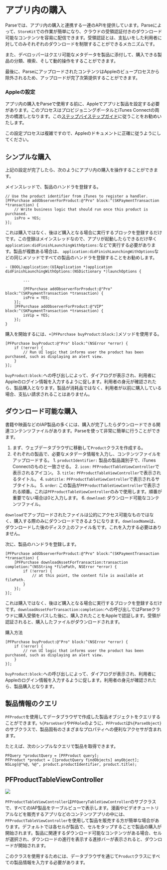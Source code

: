# アプリ内の購入

Parseでは、アプリ内の購入と連携する一連のAPIを提供しています。Parseによって、`StoreKit`での作業が簡単になり、クラウドの受領認証付きのダウンロード可能なコンテンツを容易に配信できます。受領認証とは、支払いをした利用者に対してのみそれぞれのダウンロードを制限することができるメカニズムです。

また、デベロッパーはクエリ可能なメタデータを製品に添付して、購入できる製品の分類、検索、そして動的操作をすることができます。

最後に、ParseにアップロードされたコンテンツはAppleのビュープロセスから除外されるため、アップロードが完了次第提供することができます。

### Appleの設定

アプリ内の購入をParseで使用する前に、Appleでアプリと製品を設定する必要があります。このプロセスはプロビジョニングポータルとiTunes Connectの両方の橋渡しとなります。この[ステップバイステップガイド](https://developer.apple.com/library/ios/#technotes/tn2259/_index.html)に従うことをお勧めいたします。

この設定プロセスは複雑ですので、Appleのドキュメントに正確に従うようにしてください。

## シンプルな購入

上記の設定が完了したら、次のようにアプリ内の購入を操作することができます。

メインスレッドで、製品のハンドラを登録する。

```objc
// Use the product identifier from iTunes to register a handler.
[PFPurchase addObserverForProduct:@"Pro" block:^(SKPaymentTransaction *transaction) {
    // Write business logic that should run once this product is purchased.
    isPro = YES;
}];
```

これは購入ではなく、後ほど購入となる場合に実行するブロックを登録するだけです。この登録はメインスレッドなので、アプリが起動したらできるだけ早く`application:didFinishLaunchingWithOptions:`などで実行する必要があります。製品が複数ある場合は、 `application:didFinishLaunchingWithOptions`などの同じメソッドですべての製品のハンドラを登録することをお勧めします。

```objc
- (BOOL)application:(UIApplication *)application didFinishLaunchingWithOptions:(NSDictionary *)launchOptions {

        ...

        [PFPurchase addObserverForProduct:@"Pro" block:^(SKPaymentTransaction *transaction) {
        isPro = YES;
    }];
    [PFPurchase addObserverForProduct:@"VIP" block:^(SKPaymentTransaction *transaction) {
        isVip = YES;
    }];
}
```

購入を開始するには、`+[PFPurchase buyProduct:block:]`メソッドを使用する。

```objc
[PFPurchase buyProduct:@"Pro" block:^(NSError *error) {
    if (!error) {
        // Run UI logic that informs user the product has been purchased, such as displaying an alert view.
    }
}];
```

`buyProduct:block:`への呼び出しによって、ダイアログが表示され、利用者にAppleのログイン情報を入力するように促します。利用者の身元が確認されたら、製品購入となります。製品が消耗品ではなく、利用者が以前に購入している場合、支払い請求されることはありません。

## ダウンロード可能な購入

書籍や映画などのIAP製品の多くには、購入が完了したらダウンロードできる関連コンテンツファイルがあります。Parseを使って非常に簡単に行うことができます。

1.  まず、ウェブデータブラウザに移動して`Product`クラスを作成する。
2.  それぞれの製品で、必要なメタデータ情報を入力し、コンテンツファイルをアップロードする。
        1.  `productIdentifier:` 製品の製品識別子で、iTunes Connectのものと一致させる。</code>
        2.  `icon:` `PFProductTableViewController`で表示されるアイコン。
        3.  `title:` `PFProductTableViewController`で表示されるタイトル。
        4.  `subtitle:` `PFProductTableViewController`で表示されるサブタイトル。
        5.  `order`: この製品が`PFProductTableViewController`で表示される順番。これは`PFProductTableViewController`のみで使用します。順番が重要でない場合は0と入力します。
        6.  `download`: ダウンロード可能なコンテンツファイル。

`download`でアップロードされたファイルは公的にアクセス可能なものではなく、購入する際のみにダウンロードできるようになります。`downloadName`は、ダウンロードした後のディスク上のファイル名です。これを入力する必要はありません。

次に、製品のハンドラを登録します。

```objc
[PFPurchase addObserverForProduct:@"Pro" block:^(SKPaymentTransaction *transaction) {
    [PFPurchase downloadAssetForTransaction:transaction completion:^(NSString *filePath, NSError *error) {
        if (!error) {
            // at this point, the content file is available at filePath.
        }
    }];
}];
```

これは購入ではなく、後ほど購入となる場合に実行するブロックを登録するだけです。`downloadAssetForTransaction:completion:`への呼び出しではParseクラウドに購入受領をパスした後に、購入されたことをAppleで認証します。受領が認証されると、購入したファイルがダウンロードされます。

購入方法

```objc
[PFPurchase buyProduct:@"Pro" block:^(NSError *error) {
    if (!error) {
        // run UI logic that informs user the product has been purchased, such as displaying an alert view.
    }
}];
```

`buyProduct:block:`への呼び出しによって、ダイアログが表示され、利用者にAppleのログイン情報を入力するように促します。利用者の身元が確認されたら、製品購入となります。

## 製品情報のクエリ

`PFProduct`を使用してデータブラウザで作成した製品オブジェクトをクエリすることができます。`%{ParseUser}`や`PFRole`のように、`PFProduct`は`%{ParseObject}`のサブクラスで、製品固有のさまざまなプロパティへの便利なアクセサが含まれます。

たとえば、次のシンプルなクエリで製品を取得できます。

```objc
PFQuery *productQuery = [PFProduct query];
PFProduct *product = [[productQuery findObjects] anyObject];
NSLog(@"%@, %@", product.productIdentifier, product.title);
```

## PFProductTableViewController

![](/images/docs/products_table_screenshot.png)

`PFProductTableViewController`は`PFQueryTableViewController`のサブクラスで、すべてのIAP製品をテーブルビューで表示します。漫画やビデオチュートリアルなどを販売するアプリなどのコンテンツアプリの中には、`PFProductTableViewController`を使用して製品を販売する方が簡単な場合があります。デフォルトでは各セルが製品で、セルをタップすることで製品の購入が開始されます。製品に関連するダウンロード可能なコンテンツがある場合、セルが選択され、ダウンロードの進行を表示する進捗バーが表示されると、ダウンロードが開始されます。

このクラスを使用するためには、データブラウザを通じて`Product`クラスにすべての製品情報を入力する必要があります。
